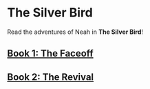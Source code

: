 # The Silver Bird

Read the adventures of Neah in **The Silver Bird**!

## [Book 1: The Faceoff](/Book1.md)
## [Book 2: The Revival]()
